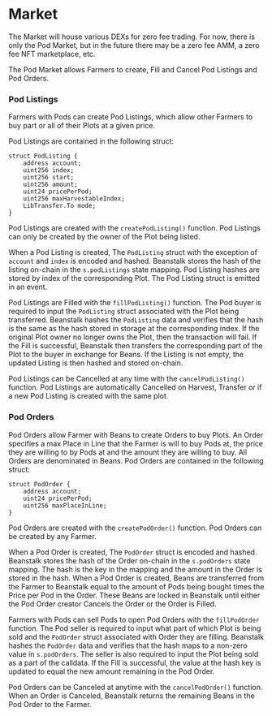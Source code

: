 # Market

The Market will house various DEXs for zero fee trading. For now, there is only the Pod Market, but in the future there may be a zero fee AMM, a zero fee NFT marketplace, etc.

The Pod Market allows Farmers to create, Fill and Cancel Pod Listings and Pod Orders.&#x20;

### Pod Listings

Farmers with Pods can create Pod Listings, which allow other Farmers to buy part or all of their Plots at a given price.

Pod Listings are contained in the following struct:

```solidity
struct PodListing {
    address account;
    uint256 index;
    uint256 start;
    uint256 amount;
    uint24 pricePerPod;
    uint256 maxHarvestableIndex;
    LibTransfer.To mode;
}
```

Pod Listings are created with the `createPodListing()` function. Pod Listings can only be created by the owner of the Plot being listed.

When a Pod Listing is created, The `PodListing` struct with the exception of `account` and `index` is encoded and hashed. Beanstalk stores the hash of the listing on-chain in the `s.podListings` state mapping. Pod Listing hashes are stored by index of the corresponding Plot. The Pod Listing struct is emitted in an event.&#x20;

Pod Listings are Filled with the `fillPodListing()` function. The Pod buyer is required to input the `PodListing` struct associated with the Plot being transferred. Beanstalk hashes the `PodListing` data and verifies that the hash is the same as the hash stored in storage at the corresponding index. If the original Plot owner no longer owns the Plot, then the transaction will fail. If the Fill is successful, Beanstalk then transfers the corresponding part of the Plot to the buyer in exchange for Beans. If the Listing is not empty, the updated Listing is then hashed and stored on-chain.

Pod Listings can be Cancelled at any time with the `cancelPodListing()` function. Pod Listings are automatically Cancelled on Harvest, Transfer or if a new Pod Listing is created with the same plot.

### Pod Orders

Pod Orders allow Farmer with Beans to create Orders to buy Plots. An Order specifies a max Place in Line that the Farmer is will to buy Pods at, the price they are willing to by Pods at and the amount they are willing to buy. All Orders are denominated in Beans. Pod Orders are contained in the following struct:

```solidity
struct PodOrder {
    address account;
    uint24 pricePerPod;
    uint256 maxPlaceInLine;
}
```

Pod Orders are created with the `createPodOrder()` function. Pod Orders can be created by any Farmer.

When a Pod Order is created, The `PodOrder` struct is encoded and hashed. Beanstalk stores the hash of the Order on-chain in the `s.podOrders` state mapping. The hash is the key in the mapping and the amount in the Order is stored in the hash. When a Pod Order is created, Beans are transferred from the Farmer to Beanstalk equal to the amount of Pods being bought times the Price per Pod in the Order. These Beans are locked in Beanstalk until either the Pod Order creator Cancels the Order or the Order is Filled.

Farmers with Pods can sell Pods to open Pod Orders with the `fillPodOrder` function. The Pod seller is required to input what part of which Plot is being sold and the `PodOrder` struct associated with Order they are filling. Beanstalk hashes the `PodOrder` data and verifies that the hash maps to a non-zero value in `s.podOrders`. The seller is also required to input the Plot being sold as a part of the calldata. If the Fill is successful, the value at the hash key is updated to equal the new amount remaining in the Pod Order.&#x20;

Pod Orders can be Canceled at anytime with the `cancelPodOrder()` function. When an Order is Canceled, Beanstalk returns the remaining Beans in the Pod Order to the Farmer.
